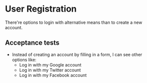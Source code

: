 # User Registration
  There're options to login  with alternative means than to create a new account.

## Acceptance tests
- Instead of creating an account by filling in a form, I can see other options like:
  - Log in with my Google account
  - Log in with my Twitter account
  - Log in with my Facebook account
